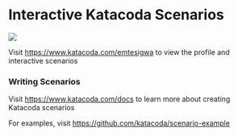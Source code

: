 # Interactive Katacoda Scenarios

[![](http://shields.katacoda.com/katacoda/emtesigwa/count.svg)](https://www.katacoda.com/emtesigwa "Get your profile on Katacoda.com")

Visit https://www.katacoda.com/emtesigwa to view the profile and interactive scenarios

### Writing Scenarios
Visit https://www.katacoda.com/docs to learn more about creating Katacoda scenarios

For examples, visit https://github.com/katacoda/scenario-example
